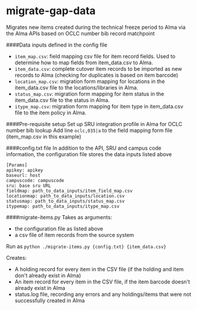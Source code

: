 # migrate-gap-data
Migrates new items created during the technical freeze period to Alma via the Alma APIs based on OCLC number bib record matchpoint

####Data inputs defined in the config file
* `item_map.csv`: field mapping csv file for item record fields.  Used to determine how to map fields from item_data.csv to Alma. 
* `item_data.csv`: complete cutover item records to be imported as new records to Alma (checking for duplicates is based on item barcode)
* `location_map.csv`: migration form mapping for locations in the item_data.csv file to the locations/libraries in Alma.
* `status_map.csv`: migration form mapping for item status in the item_data.csv file to the status in Alma. 
* `itype_map.csv`: migration form mapping for item type in item_data.csv file to the item policy in Alma. 

####Pre-requisite setup
Set up SRU integration profile in Alma for OCLC number bib lookup
Add line `oclc,035|a` to the field mapping form file (item_map.csv in this example)

####config.txt file
In addition to the API, SRU and campus code information, the configuration file stores the data inputs listed above
```
[Params]
apikey: apikey 
baseurl: host
campuscode: campuscode
sru: base sru URL
fieldmap: path_to_data_inputs/item_field_map.csv
locationmap: path_to_data_inputs/location.csv
statusmap: path_to_data_inputs/status_map.csv
itypemap: path_to_data_inputs/itype_map.csv
```

####migrate-items.py
Takes as arguments:
- the configuration file as listed above
- a csv file of item records from the source system

Run as `python ./migrate-items.py {config.txt} {item_data.csv}`

Creates:
   - A holding record for every item in the CSV file (if the holding and item don't already exist in Alma)
   - An item record for every item in the CSV file, if the item barcode doesn't already exist in Alma
   - status.log file, recording any errors and any holdings/items that were not successfully created in Alma
